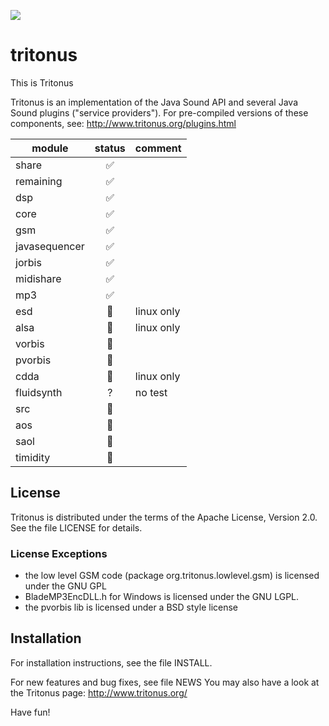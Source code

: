 [![](https://jitpack.io/v/umjammer/tritonus.svg)](https://jitpack.io/#umjammer/tritonus)

# tritonus

This is Tritonus

Tritonus is an implementation of the Java Sound API and several 
Java Sound plugins ("service providers"). For pre-compiled
versions of these components, see: 
http://www.tritonus.org/plugins.html

| module        | status | comment |
|---------------|:------:|---------|
| share         | ✅    |         |
| remaining     | ✅    |         |
| dsp           | ✅    |         |
| core          | ✅    |         |
| gsm           | ✅    |         |
| javasequencer | ✅    |         |
| jorbis        | ✅    |         |
| midishare     | ✅    |         |
| mp3           | ✅    |         |
| esd           | 🚫    | linux only |
| alsa          | 🚫    | linux only |
| vorbis        | 🚧    |         |
| pvorbis       | 🚧    |         |
| cdda          | 🚫    | linux only |
| fluidsynth    | ?    | no test  |
| src           | 🚫    |         |
| aos           | 🚫    |         |
| saol          | 🚫    |         |
| timidity      | 🚧    |         |


## License
Tritonus is distributed under the terms of the Apache License,
Version 2.0. See the file LICENSE for details.

### License Exceptions
- the low level GSM code (package org.tritonus.lowlevel.gsm)
  is licensed under the GNU GPL
- BladeMP3EncDLL.h for Windows is licensed under the GNU LGPL.
- the pvorbis lib is licensed under a BSD style license

## Installation
For installation instructions, see the file INSTALL.

For new features and bug fixes, see file NEWS
You may also have a look at the Tritonus page:
http://www.tritonus.org/

Have fun!
